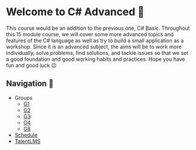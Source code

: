 # Welcome to C# Advanced 🚀

This course would be an addition to the previous one, C# Basic. Throughout this 15 module course, we will cover some more advanced topics and features of the C# language as well as try to build a small application as a workshop. Since it is an advanced subject, the aims will be to work more individually, solve problems, find solutions, and tackle issues so that we set a good foundation and good working habits and practices. Hope you have fun and good luck 😉

## Navigation 🧭

* Groups
  * [G1](/G1/)
  * [G2](/G2/)
  * [G3](/G3/)
  * [G4](/G4/)
  * [G8](/G8/)
* [Schedule](https://docs.google.com/spreadsheets/d/1z-u5QFkmRchkL0ltaNaBDwYWTj00g5xy/edit?usp=sharing&ouid=107731167943471336330&rtpof=true&sd=true)
* [TalentLMS](https://academyforprogramming-seavusedu.talentlms.com/index)
